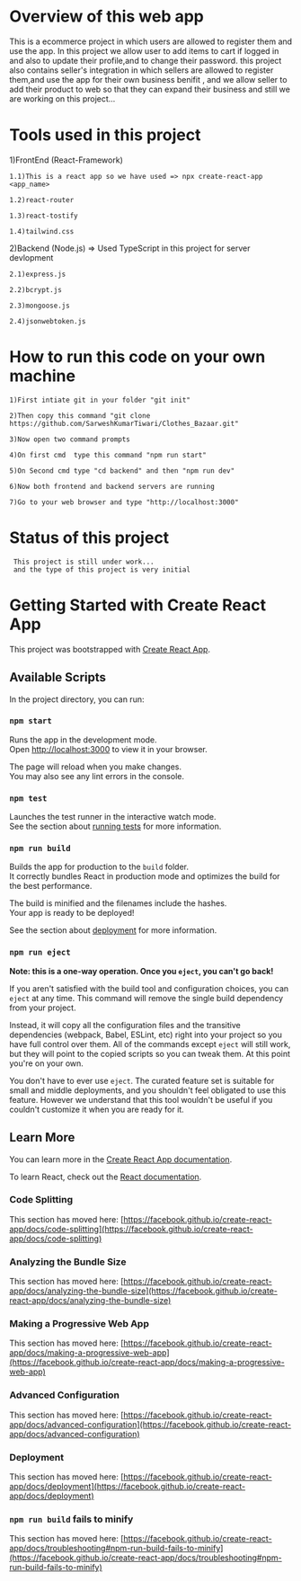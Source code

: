 # Overview of this web app
This is a ecommerce project in which users are allowed to register them and use the app.
In this project we allow user to add items to cart if logged in and also  to update their profile,and to change their password.
this project also contains seller's integration in which sellers are allowed to register them,and use the app for their own business benifit , and we allow seller to add their product to web so that they can expand their business and still we are working on this project...

# Tools used in this project
 1)FrontEnd (React-Framework)
    
    1.1)This is a react app so we have used => npx create-react-app <app_name>
    
    1.2)react-router
    
    1.3)react-tostify

    1.4)tailwind.css

2)Backend (Node.js)
   => Used TypeScript in this project for server devlopment
    
    2.1)express.js
    
    2.2)bcrypt.js
    
    2.3)mongoose.js
    
    2.4)jsonwebtoken.js

# How to run this code on your own machine

    1)First intiate git in your folder "git init"

    2)Then copy this command "git clone https://github.com/SarweshKumarTiwari/Clothes_Bazaar.git"

    3)Now open two command prompts

    4)On first cmd  type this command "npm run start"

    5)On Second cmd type "cd backend" and then "npm run dev"

    6)Now both frontend and backend servers are running

    7)Go to your web browser and type "http://localhost:3000"

# Status of this project
     This project is still under work...
     and the type of this project is very initial

# Getting Started with Create React App

This project was bootstrapped with [Create React App](https://github.com/facebook/create-react-app).

## Available Scripts

In the project directory, you can run:

### `npm start`

Runs the app in the development mode.\
Open [http://localhost:3000](http://localhost:3000) to view it in your browser.

The page will reload when you make changes.\
You may also see any lint errors in the console.

### `npm test`

Launches the test runner in the interactive watch mode.\
See the section about [running tests](https://facebook.github.io/create-react-app/docs/running-tests) for more information.

### `npm run build`

Builds the app for production to the `build` folder.\
It correctly bundles React in production mode and optimizes the build for the best performance.

The build is minified and the filenames include the hashes.\
Your app is ready to be deployed!

See the section about [deployment](https://facebook.github.io/create-react-app/docs/deployment) for more information.

### `npm run eject`

**Note: this is a one-way operation. Once you `eject`, you can't go back!**

If you aren't satisfied with the build tool and configuration choices, you can `eject` at any time. This command will remove the single build dependency from your project.

Instead, it will copy all the configuration files and the transitive dependencies (webpack, Babel, ESLint, etc) right into your project so you have full control over them. All of the commands except `eject` will still work, but they will point to the copied scripts so you can tweak them. At this point you're on your own.

You don't have to ever use `eject`. The curated feature set is suitable for small and middle deployments, and you shouldn't feel obligated to use this feature. However we understand that this tool wouldn't be useful if you couldn't customize it when you are ready for it.

## Learn More

You can learn more in the [Create React App documentation](https://facebook.github.io/create-react-app/docs/getting-started).

To learn React, check out the [React documentation](https://reactjs.org/).

### Code Splitting

This section has moved here: [https://facebook.github.io/create-react-app/docs/code-splitting](https://facebook.github.io/create-react-app/docs/code-splitting)

### Analyzing the Bundle Size

This section has moved here: [https://facebook.github.io/create-react-app/docs/analyzing-the-bundle-size](https://facebook.github.io/create-react-app/docs/analyzing-the-bundle-size)

### Making a Progressive Web App

This section has moved here: [https://facebook.github.io/create-react-app/docs/making-a-progressive-web-app](https://facebook.github.io/create-react-app/docs/making-a-progressive-web-app)

### Advanced Configuration

This section has moved here: [https://facebook.github.io/create-react-app/docs/advanced-configuration](https://facebook.github.io/create-react-app/docs/advanced-configuration)

### Deployment

This section has moved here: [https://facebook.github.io/create-react-app/docs/deployment](https://facebook.github.io/create-react-app/docs/deployment)

### `npm run build` fails to minify

This section has moved here: [https://facebook.github.io/create-react-app/docs/troubleshooting#npm-run-build-fails-to-minify](https://facebook.github.io/create-react-app/docs/troubleshooting#npm-run-build-fails-to-minify)
